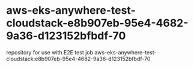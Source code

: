 # aws-eks-anywhere-test-cloudstack-e8b907eb-95e4-4682-9a36-d123152bfbdf-70
repository for use with E2E test job aws-eks-anywhere-test-cloudstack:e8b907eb-95e4-4682-9a36-d123152bfbdf-70

